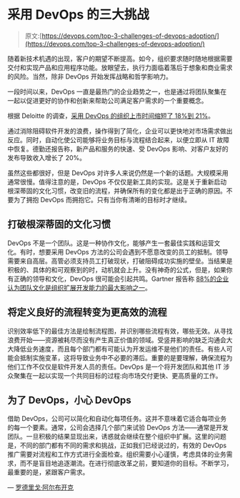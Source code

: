 # 采用 DevOps 的三大挑战

> 原文:[https://devops.com/top-3-challenges-of-devops-adoption/](https://devops.com/top-3-challenges-of-devops-adoption/)

随着新技术机遇的出现，客户的期望不断提高。如今，组织要求随时随地根据需要交付和实现产品和应用程序功能。放眼望去，执行力面临着落后于想象和商业需求的风险。当然，除非 DevOps 开始发挥战略和哲学影响力。

一段时间以来，DevOps 一直是最热门的企业趋势之一，也是通过将团队聚集在一起以促进更好的协作和创新来帮助公司满足客户需求的一个重要概念。

根据 Deloitte 的调查，[采用 DevOps 的组织上市时间缩短了 18%到 21%](https://www2.deloitte.com/content/dam/Deloitte/global/Documents/About-Deloitte/gx_about_deloitte-agile-devops-advisory-transformation-delivery_Deloitte-Enterprise-Agility-and-DevOps-Brochure.pdf)。

通过消除阻碍软件开发的浪费，操作得到了简化，企业可以更快地对市场需求做出反应。同时，自动化使公司能够将业务目标与流程结合起来，以便立即从 IT 故障中恢复。德勤还报告称，新产品和服务的快速、受 DevOps 影响、对客户友好的发布导致收入增长了 20%。

虽然这些都很好，但是 DevOps 对许多人来说仍然是一个新的话题。大规模采用通常很慢。值得注意的是，DevOps 不仅仅是新工具的实现。这是关于重新启动根深蒂固的文化习惯，改变旧的流程，并确保所有的变化都是出于正确的原因。不要为了拥抱 DevOps 而拥抱它。只有当你有清晰的目标时才继续。

## 打破根深蒂固的文化习惯

DevOps 不是一个团队。这是一种协作文化，能够产生一套最佳实践和运营文化。有时，想要采用 DevOps 方法的公司会遇到不愿意改变的员工的抵制。领导需要来自高层。高管必须支持员工打破现状，打破阻碍成功实施的壁垒。当结果是积极的、具体的和可观察到的时，动机就会上升。没有神奇的公式，但是，如果你有正确的领导和文化，DevOps 很可能会引起共鸣。Gartner 报告称 [88%的企业认为团队文化是组织扩展开发能力的最大影响之一](https://www.gartner.com/smarterwithgartner/the-secret-to-devops-success/)。

## 将定义良好的流程转变为更高效的流程

识别效率低下的最佳方法是绘制流程图，并识别哪些流程有效，哪些无效。从寻找浪费开始——资源被耗尽而没有产生真正价值的领域。受竖井影响的缺乏沟通会大大降低业务速度，而且每个部门都有可能认为开发运维不是他们的责任。有些人可能会抵制实施变革，这将导致业务中不必要的滞后。重要的是要理解，确保流程为他们工作不仅仅是软件开发人员的责任。DevOps 是一个将开发团队和其他 IT 涉众聚集在一起以实现一个共同目标的过程:向市场交付更快、更高质量的工作。

## 为了 DevOps，小心 DevOps

借助 DevOps，公司可以简化和自动化每项任务。这并不意味着它适合每项业务的每一个要素。通常，公司会选择几个部门来试验 DevOps 方法——通常是开发团队。一旦积极的结果显现出来，诱惑就会继续在整个组织中扩展。这里的问题是，不同的部门都有不同的需求和挑战，正如我们已经说过的，有效的 DevOps 推广需要对流程和工作方式进行全面检查。组织需要小心谨慎，考虑具体的业务需求，而不是盲目地追逐潮流。在进行彻底改革之前，要知道你的目标。不断学习，最重要的是，紧跟客户需求。

— [罗德里戈·阿尔布开克](https://devops.com/author/rodrigo-albuquerque/)